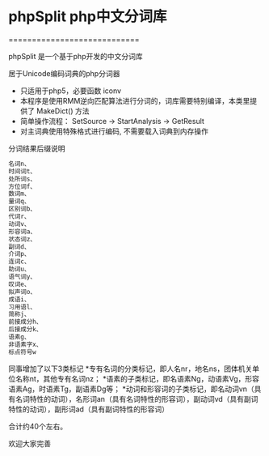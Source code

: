 # phpSplit php中文分词库
============================

phpSplit 是一个基于php开发的中文分词库

居于Unicode编码词典的php分词器
* 只适用于php5，必要函数 iconv
* 本程序是使用RMM逆向匹配算法进行分词的，词库需要特别编译，本类里提供了 MakeDict() 方法
* 简单操作流程： SetSource -> StartAnalysis -> GetResult
* 对主词典使用特殊格式进行编码, 不需要载入词典到内存操作


分词结果后缀说明
```php
名词n、
时间词t、
处所词s、
方位词f、
数词m、
量词q、
区别词b、
代词r、
动词v、
形容词a、
状态词z、
副词d、
介词p、
连词c、
助词u、
语气词y、
叹词e、
拟声词o、
成语i、
习用语l、
简称j、
前接成分h、
后接成分k、
语素g、
非语素字x、
标点符号w
```

同事增加了以下3类标记
*专有名词的分类标记，即人名nr，地名ns，团体机关单位名称nt，其他专有名词nz；
*语素的子类标记，即名语素Ng，动语素Vg，形容语素Ag，时语素Tg，副语素Dg等；
*动词和形容词的子类标记，即名动词vn（具有名词特性的动词），名形词an（具有名词特性的形容词），副动词vd（具有副词特性的动词），副形词ad（具有副词特性的形容词）

合计约40个左右。

欢迎大家完善

